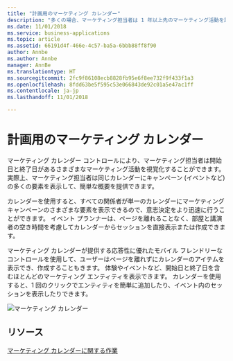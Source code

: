 ```yaml
---
title: "計画用のマーケティング カレンダー"
description: "多くの場合、マーケティング担当者は 1 年以上先のマーケティング活動を計画します。"
ms.date: 11/01/2018
ms.service: business-applications
ms.topic: article
ms.assetid: 66191d4f-466e-4c57-ba5a-6bbb88ff8f90
author: Annbe
ms.author: Annbe
manager: AnnBe
ms.translationtype: HT
ms.sourcegitcommit: 2fc9f86108ecb8828fb95e6f8ee732f9f433f1a3
ms.openlocfilehash: 8fdd63be5f595c53e066843de92c01a5e47ac1ff
ms.contentlocale: ja-jp
ms.lasthandoff: 11/01/2018

---
```


# <a name="marketing-calendar-for-planning"></a>計画用のマーケティング カレンダー

マーケティング カレンダー コントロールにより、マーケティング担当者は開始日と終了日があるさまざまなマーケティング活動を視覚化することができます。 実際上、マーケティング担当者は同じカレンダーにキャンペーン (イベントなど) の多くの要素を表示して、簡単な概要を提供できます。

カレンダーを使用すると、すべての関係者が単一のカレンダーにマーケティング キャンペーンのさまざまな要素を表示できるので、意志決定をより迅速に行うことができます。 イベント プランナーは、ページを離れることなく、部屋と講演者の空き時間を考慮してカレンダーからセッションを直接表示または作成できます。

マーケティング カレンダーが提供する応答性に優れたモバイル フレンドリーなコントロールを使用して、ユーザーはページを離れずにカレンダーのアイテムを表示でき、作成することもきます。 体験やイベントなど、開始日と終了日を含むほとんどのマーケティング エンティティを表示できます。 カレンダーを使用すると、1 回のクリックでエンティティを簡単に追加したり、イベント内のセッションを表示したりできます。  

![マーケティング カレンダー](media/Marketing%20Calendar.png "マーケティング カレンダー")

## <a name="resources"></a>リソース

[マーケティング カレンダーに関する作業](https://docs.microsoft.com/dynamics365/customer-engagement/marketing/marketing-calendar)

<!--
### Who uses this
Marketers and event managers
### Setup required
Administrators can easily set up and configure the feature in the app settings.
-->
